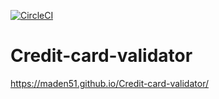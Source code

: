 [![CircleCI](https://circleci.com/gh/Maden51/Credit-card-validator/tree/main.svg?style=svg)](https://circleci.com/gh/Maden51/Credit-card-validator/tree/main)

# Credit-card-validator

https://maden51.github.io/Credit-card-validator/